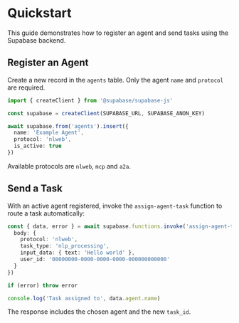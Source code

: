 # Quickstart

This guide demonstrates how to register an agent and send tasks using the Supabase backend.

## Register an Agent

Create a new record in the `agents` table. Only the agent `name` and `protocol` are required.

```ts
import { createClient } from '@supabase/supabase-js'

const supabase = createClient(SUPABASE_URL, SUPABASE_ANON_KEY)

await supabase.from('agents').insert({
  name: 'Example Agent',
  protocol: 'nlweb',
  is_active: true
})
```

Available protocols are `nlweb`, `mcp` and `a2a`.

## Send a Task

With an active agent registered, invoke the `assign-agent-task` function to route a task automatically:

```ts
const { data, error } = await supabase.functions.invoke('assign-agent-task', {
  body: {
    protocol: 'nlweb',
    task_type: 'nlp_processing',
    input_data: { text: 'Hello world' },
    user_id: '00000000-0000-0000-0000-000000000000'
  }
})

if (error) throw error

console.log('Task assigned to', data.agent.name)
```

The response includes the chosen agent and the new `task_id`.
